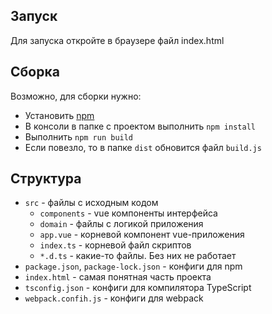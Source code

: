 ## Запуск
Для запуска откройте в браузере файл index.html

## Сборка
Возможно, для сборки нужно:
* Установить [npm](https://www.npmjs.com/get-npm)
* В консоли в папке с проектом выполнить `npm install`
* Выполнить `npm run build`
* Если повезло, то в папке `dist` обновится файл `build.js`

## Структура

- `src` - файлы с исходным кодом
  - `components` - vue компоненты интерфейса
  - `domain` - файлы с логикой приложения
  - `app.vue` - корневой компонент vue-приложения
  - `index.ts` - корневой файл скриптов
  - `*.d.ts` - какие-то файлы. Без них не работает
- `package.json`, `package-lock.json` - конфиги для npm
- `index.html` - самая понятная часть проекта
- `tsconfig.json` - конфиги для компилятора TypeScript
- `webpack.confih.js` - конфиги для webpack
